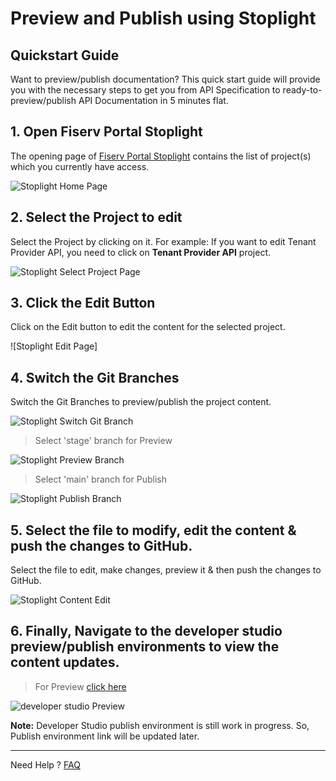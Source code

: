# Preview and Publish using Stoplight

## Quickstart Guide

Want to preview/publish documentation? This quick start guide will provide you with the necessary steps to get you from API Specification to ready-to-preview/publish API Documentation in 5 minutes flat.

## 1. Open Fiserv Portal Stoplight

The opening page of [Fiserv Portal Stoplight] contains the list of project(s) which you currently have access.

![Stoplight Home Page]

## 2. Select the Project to edit

Select the Project by clicking on it. For example: If you want to edit Tenant Provider API, you need to click on **Tenant Provider API** project.

![Stoplight Select Project Page]

## 3. Click the Edit Button

Click on the Edit button to edit the content for the selected project.

![Stoplight Edit Page]

## 4. Switch the Git Branches

Switch the Git Branches to preview/publish the project content.

![Stoplight Switch Git Branch]

> Select 'stage' branch for Preview

![Stoplight Preview Branch]

> Select 'main' branch for Publish

![Stoplight Publish Branch]

## 5. Select the file to modify, edit the content & push the changes to GitHub.

Select the file to edit, make changes, preview it & then push the changes to GitHub.

![Stoplight Content Edit]

## 6. Finally, Navigate to the developer studio preview/publish environments to view the content updates.

> For Preview [click here]

![developer studio Preview]

**Note:** Developer Studio publish environment is still work in progress. So, Publish environment link will be updated later.

___

Need Help ?
[FAQ]

[//]: # (These are reference links used in markdown file)

[Fiserv Portal Stoplight]: <https://fiserv-portal.stoplight.io>

[Stoplight Home Page]: <https://gist.githubusercontent.com/f2zdirk/0d6e1e22180086f6169a2686a3ae1ec9/raw/22c36a3fbd595844296c2d25dc0e14b27d51e1ab/Stoplight_Home_Page.png>

[Stoplight Select Project Page]: <https://gist.githubusercontent.com/f2zdirk/0d6e1e22180086f6169a2686a3ae1ec9/raw/22c36a3fbd595844296c2d25dc0e14b27d51e1ab/Stoplight_Select_Project.png>

[Stoplight Switch Git Branch]: <https://gist.githubusercontent.com/f2zdirk/0d6e1e22180086f6169a2686a3ae1ec9/raw/22c36a3fbd595844296c2d25dc0e14b27d51e1ab/Stoplight_Switch_Git_Branches.png>

[Stoplight Switch Git Branch]: <https://gist.githubusercontent.com/f2zdirk/0d6e1e22180086f6169a2686a3ae1ec9/raw/22c36a3fbd595844296c2d25dc0e14b27d51e1ab/Stoplight_Switch_Git_Branches.png>

[Stoplight Preview Branch]: <https://gist.githubusercontent.com/f2zdirk/0d6e1e22180086f6169a2686a3ae1ec9/raw/22c36a3fbd595844296c2d25dc0e14b27d51e1ab/Stoplight_Preview_Branch.png>

[Stoplight Publish Branch]: <https://gist.githubusercontent.com/f2zdirk/0d6e1e22180086f6169a2686a3ae1ec9/raw/22c36a3fbd595844296c2d25dc0e14b27d51e1ab/Stoplight_Publish_Branch.png>

[Stoplight Content Edit]: <https://gist.githubusercontent.com/f2zdirk/0d6e1e22180086f6169a2686a3ae1ec9/raw/22c36a3fbd595844296c2d25dc0e14b27d51e1ab/Stoplight_Content_Edit.png>

[click here]: <http://dev-portal-ui-stage-developer-portal.roks-eck-cluster-8a571839bba611238ae425f409ae5396-0000.us-south.containers.appdomain.cloud/product/5/docs/?path=docs/getting-started.md>

[developer studio Preview]: <https://gist.githubusercontent.com/f2zdirk/0d6e1e22180086f6169a2686a3ae1ec9/raw/22c36a3fbd595844296c2d25dc0e14b27d51e1ab/Developer_Portal_Preview.png>

[FAQ]: <?path=docs/faq/faq.md>
